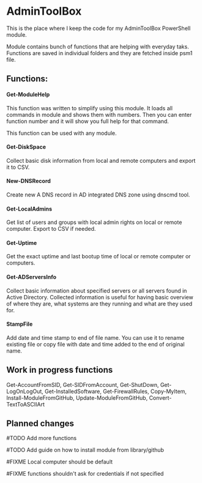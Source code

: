 # AdminToolBox
This is the place where I keep the code for my AdminToolBox PowerShell module.

Module contains bunch of functions that are helping with everyday taks. Functions are saved in individual folders and they are fetched inside psm1 file.


## Functions:

#### Get-ModuleHelp
This function was written to simplify using this module.
It loads all commands in module and shows them with numbers. Then you can enter function number and it will show you full help for that command.

This function can be used with any module.

#### Get-DiskSpace
Collect basic disk information from local and remote computers and export it to CSV.

#### New-DNSRecord
Create new A DNS record in AD integrated DNS zone using dnscmd tool.

#### Get-LocalAdmins
Get list of users and groups with local admin rights on local or remote computer. Export to CSV if needed.

#### Get-Uptime
Get the exact uptime and last bootup time of local or remote computer or computers.

#### Get-ADServersInfo
Collect basic information about specified servers or all servers found in Active Directory. Collected information is useful for having basic overview of where they are, what systems are they running and what are they used for.

#### StampFile
Add date and time stamp to end of file name. You can use it to rename existing file or copy file with date and time added to the end of original name.

## Work in progress functions
Get-AccountFromSID, Get-SIDFromAccount, Get-ShutDown, Get-LogOnLogOut, Get-InstalledSoftware, Get-FirewallRules, Copy-MyItem, Install-ModuleFromGitHub, Update-ModuleFromGitHub, Convert-TextToASCIIArt

## Planned changes
#TODO Add more functions

#TODO Add guide on how to install module from library/github

#FIXME Local computer should be default

#FIXME functions shouldn't ask for credentials if not specified